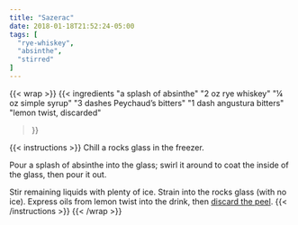 ```yaml
---
title: "Sazerac"
date: 2018-01-18T21:52:24-05:00
tags: [
  "rye-whiskey",
  "absinthe",
  "stirred"
]
---
```

{{< wrap >}}
{{< ingredients
  "a splash of absinthe"
  "2 oz rye whiskey"
  "¼ oz simple syrup"
  "3 dashes Peychaud’s bitters"
  "1 dash angustura bitters"
  "lemon twist, discarded"
>}}


{{< instructions >}}
Chill a rocks glass in the freezer.

Pour a splash of absinthe into the glass; swirl it around to coat the inside of the glass, then pour it out.

Stir remaining liquids with plenty of ice. Strain into the rocks glass (with no ice). Express oils from lemon twist into the drink, then [discard the peel](/techniques/twist/#discarding).
{{< /instructions >}}
{{< /wrap >}}
